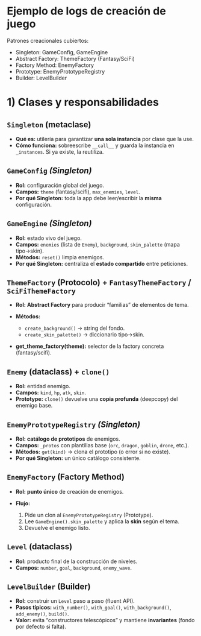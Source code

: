 # Ejemplo de logs de creación de juego

Patrones creacionales cubiertos:
- Singleton: GameConfig, GameEngine
- Abstract Factory: ThemeFactory (Fantasy/SciFi)
- Factory Method: EnemyFactory
- Prototype: EnemyPrototypeRegistry
- Builder: LevelBuilder

# 1) Clases y responsabilidades

## `Singleton` (metaclase)

* **Qué es:** utilería para garantizar **una sola instancia** por clase que la use.
* **Cómo funciona:** sobreescribe `__call__` y guarda la instancia en `_instances`. Si ya existe, la reutiliza.

## `GameConfig` *(Singleton)*

* **Rol:** configuración global del juego.
* **Campos:** `theme` (fantasy/scifi), `max_enemies`, `level`.
* **Por qué Singleton:** toda la app debe leer/escribir la **misma** configuración.

## `GameEngine` *(Singleton)*

* **Rol:** estado vivo del juego.
* **Campos:** `enemies` (lista de `Enemy`), `background`, `skin_palette` (mapa tipo→skin).
* **Métodos:** `reset()` limpia enemigos.
* **Por qué Singleton:** centraliza el **estado compartido** entre peticiones.

## `ThemeFactory` (Protocolo) + `FantasyThemeFactory` / `SciFiThemeFactory`

* **Rol:** **Abstract Factory** para producir “familias” de elementos de tema.
* **Métodos:**

  * `create_background()` → string del fondo.
  * `create_skin_palette()` → diccionario tipo→skin.
* **get\_theme\_factory(theme):** selector de la factory concreta (fantasy/scifi).

## `Enemy` (dataclass) + `clone()`

* **Rol:** entidad enemigo.
* **Campos:** `kind`, `hp`, `atk`, `skin`.
* **Prototype:** `clone()` devuelve una **copia profunda** (deepcopy) del enemigo base.

## `EnemyPrototypeRegistry` *(Singleton)*

* **Rol:** **catálogo de prototipos** de enemigos.
* **Campos:** `_protos` con plantillas base (`orc`, `dragon`, `goblin`, `drone`, etc.).
* **Métodos:** `get(kind)` → clona el prototipo (o error si no existe).
* **Por qué Singleton:** un único catálogo consistente.

## `EnemyFactory` (Factory Method)

* **Rol:** **punto único** de creación de enemigos.
* **Flujo:**

  1. Pide un clon al `EnemyPrototypeRegistry` (Prototype).
  2. Lee `GameEngine().skin_palette` y aplica la **skin** según el tema.
  3. Devuelve el enemigo listo.

## `Level` (dataclass)

* **Rol:** producto final de la construcción de niveles.
* **Campos:** `number`, `goal`, `background`, `enemy_wave`.

## `LevelBuilder` (Builder)

* **Rol:** construir un `Level` paso a paso (fluent API).
* **Pasos típicos:** `with_number()`, `with_goal()`, `with_background()`, `add_enemy()`, `build()`.
* **Valor:** evita “constructores telescópicos” y mantiene **invariantes** (fondo por defecto si falta).
